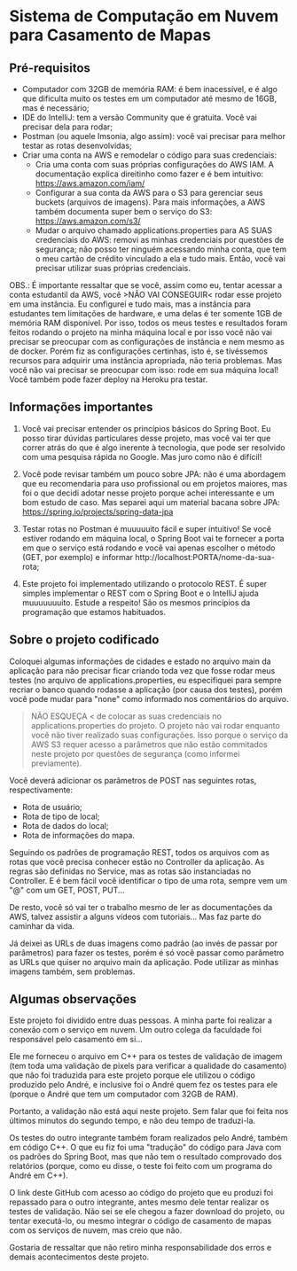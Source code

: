 # Sistema de Computação em Nuvem para Casamento de Mapas

## Pré-requisitos
- Computador com 32GB de memória RAM: é bem inacessível, e é algo que dificulta muito os testes em um computador até mesmo de 16GB, mas é necessário;
- IDE do IntelliJ: tem a versão Community que é gratuita. Você vai precisar dela para rodar;
- Postman (ou aquele Imsonia, algo assim): você vai precisar para melhor testar as rotas desenvolvidas;
- Criar uma conta na AWS e remodelar o código para suas credenciais:
    - Cria uma conta com suas próprias configurações do AWS IAM. A documentação explica direitinho como fazer e é bem intuitivo: https://aws.amazon.com/iam/
    - Configurar a sua conta da AWS para o S3 para gerenciar seus buckets (arquivos de imagens). Para mais informações, a AWS também documenta super bem o serviço do S3: https://aws.amazon.com/s3/
    - Mudar o arquivo chamado applications.properties para AS SUAS credenciais do AWS: removi as minhas credenciais por questões de segurança; não posso ter ninguém acessando minha conta, que tem o meu cartão de crédito vinculado a ela e tudo mais. Então, você vai precisar utilizar suas próprias credenciais.
    
OBS.: É importante ressaltar que se você, assim como eu, tentar acessar a conta estudantil da AWS, você >NÃO VAI CONSEGUIR< rodar esse projeto em uma instância. Eu configurei e tudo mais, mas a instância para estudantes tem limitações de hardware, e uma delas é ter somente 1GB de memória RAM disponível. Por isso, todos os meus testes e resultados foram feitos rodando o projeto na minha máquina local e por isso você não vai precisar se preocupar com as configurações de instância e nem mesmo as de docker. Porém fiz as configurações certinhas, isto é, se tivéssemos recursos para adquirir uma instância apropriada, não teria problemas. Mas você não vai precisar se preocupar com isso: rode em sua máquina local! Você também pode fazer deploy na Heroku pra testar.

## Informações importantes

1) Você vai precisar entender os princípios básicos do Spring Boot. Eu posso tirar dúvidas particulares desse projeto, mas você vai ter que correr atrás do que é algo inerente à tecnologia, que pode ser resolvido com uma pesquisa rápida no Google. Mas juro como não é difícil!

2) Você pode revisar também um pouco sobre JPA: não é uma abordagem que eu recomendaria para uso profissional ou em projetos maiores, mas foi o que decidi adotar nesse projeto porque achei interessante e um bom estudo de caso. Mas separei aqui um material bacana sobre JPA: https://spring.io/projects/spring-data-jpa

3) Testar rotas no Postman é muuuuuito fácil e super intuitivo! Se você estiver rodando em máquina local, o Spring Boot vai te fornecer a porta em que o serviço está rodando e você vai apenas escolher o método (GET, por exemplo) e informar http://localhost:PORTA/nome-da-sua-rota;

4) Este projeto foi implementado utilizando o protocolo REST. É super simples implementar o REST com o Spring Boot e o IntelliJ ajuda muuuuuuuito. Estude a respeito! São os mesmos princípios da programação que estamos habituados.

## Sobre o projeto codificado

Coloquei algumas informações de cidades e estado no arquivo main da aplicação para não precisar ficar criando toda vez que fosse rodar meus testes (no arquivo de applications.properties, eu especifiquei para sempre recriar o banco quando rodasse a aplicação (por causa dos testes), porém você pode mudar para "none" como informado nos comentários do arquivo.

> NÃO ESQUEÇA < de colocar as suas credenciais no applications.properties do projeto. O projeto não vai rodar enquanto você não tiver realizado suas configurações. Isso porque o serviço da AWS S3 requer acesso a parâmetros que não estão commitados neste projeto por questões de segurança (como informei previamente).

Você deverá adicionar os parâmetros de POST nas seguintes rotas, respectivamente:

- Rota de usuário;
- Rota de tipo de local;
- Rota de dados do local;
- Rota de informações do mapa.

Seguindo os padrões de programação REST, todos os arquivos com as rotas que você precisa conhecer estão no Controller da aplicação. As regras são definidas no Service, mas as rotas são instanciadas no Controller. E é bem fácil você identificar o tipo de uma rota, sempre vem um "@" com um GET, POST, PUT... 

De resto, você só vai ter o trabalho mesmo de ler as documentações da AWS, talvez assistir a alguns vídeos com tutoriais... Mas faz parte do caminhar da vida. 

Já deixei as URLs de duas imagens como padrão (ao invés de passar por parâmetros) para fazer os testes, porém é só você passar como parâmetro as URLs que quiser no arquivo main da aplicação. Pode utilizar as minhas imagens também, sem problemas.

## Algumas observações

Este projeto foi dividido entre duas pessoas. A minha parte foi realizar a conexão com o serviço em nuvem. Um outro colega da faculdade foi responsável pelo casamento em si... 

Ele me forneceu o arquivo em C++ para os testes de validação de imagem (tem toda uma validação de pixels para verificar a qualidade do casamento) que não foi traduzida para este projeto porque ele utilizou o código produzido pelo André, e inclusive foi o André quem fez os testes para ele (porque o André que tem um computador com 32GB de RAM).

Portanto, a validação não está aqui neste projeto. Sem falar que foi feita nos últimos minutos do segundo tempo, e não deu tempo de traduzi-la. 

Os testes do outro integrante também foram realizados pelo André, também em código C++. O que eu fiz foi uma "tradução" do código para Java com os padrões do Spring Boot, mas que não tem o resultado comprovado dos relatórios (porque, como eu disse, o teste foi feito com um programa do André em C++).

O link deste GitHub com acesso ao código do projeto que eu produzi foi repassado para o outro integrante, antes mesmo dele tentar realizar os testes de validação. Não sei se ele chegou a fazer download do projeto, ou tentar executá-lo, ou mesmo integrar o código de casamento de mapas com os serviços de nuvem, mas creio que não.

Gostaria de ressaltar que não retiro minha responsabilidade dos erros e demais acontecimentos deste projeto. 


